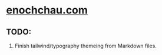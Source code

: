 # [enochchau.com](https://enochchau.com)

## TODO:

1. Finish tailwind/typography themeing from Markdown files.

